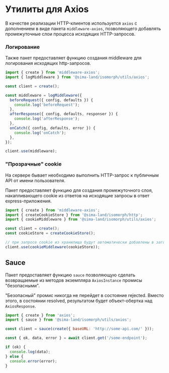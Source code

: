 # Утилиты для Axios

В качестве реализации HTTP-клиентов используется `axios` с дополнением в виде пакета `middleware-axios`, позволяющего добавлять промежуточные слои процесса исходящих HTTP-запросов.

### Логирование

Также пакет предоставляет функцию создания middleware для логирования исходящих http-запросов.

```ts
import { create } from 'middleware-axios';
import { logMiddleware } from '@sima-land/isomorph/utils/axios';

const client = create();

const middleware = logMiddleware({
  beforeRequest({ config, defaults }) {
    console.log('beforeRequest');
  },
  afterResponse({ config, defaults, responser }) {
    console.log('afterResponse');
  },
  onCatch({ config, defaults, error }) {
    console.log('onCatch');
  },
});

client.use(middleware);
```

### "Прозрачные" cookie

На сервере бывает необходимо выполнить HTTP-запрос к публичным API от имени пользователя.

Пакет предоставляет функцию для создания промежуточного слоя,
накапливающего cookie из ответов на исходящие запросы в ответ express-приложения.

```ts
import { create } from 'middleware-axios';
import { createCookieStore } from '@sima-land/isomorph/http';
import { cookieMiddleware } from '@sima-land/isomorph/utils/axios';

const client = create();
const cookieStore = createCookieStore();

// при запросе cookie из хранилища будут автоматически добавлены в заголовки
client.use(cookieMiddleware(cookieStore));
```

## Sauce

Пакет предоставляет функцию `sauce` позволяющую сделать возвращаемые из методов экземпляра `AxiosInstance` промисы "безопасными".

"Безопасный" промис никогда не перейдет в состояние rejected. Вместо этого, в состоянии resolved, результатом будет объект-обертка над `AxiosResponse`.

```js
import { create } from 'axios';
import { sauce } from '@sima-land/isomorph/utils/axios';

const client = sauce(create({ baseURL: 'http://some-api.com/' }));

const { ok, data, error } = await client.get('/some-endpoint');

if (ok) {
  console.log(data);
} else {
  console.error(error);
}
```
